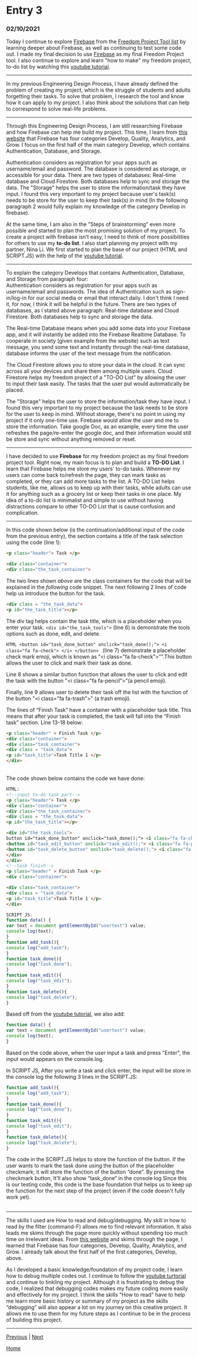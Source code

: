 # Entry 3
### 02/10/2021

Today I continue to explore [Firebase](https://firebase.google.com) from the [Freedom Project Tool list](https://docs.google.com/document/d/1oJFrErlAZvB-0V923QGOm4X3CwiceJsKot2R6Jz8Mdc/edit) by learning deeper about Firebase, as well as continuing to test some code out. I made my final decision to use [Firebase](https://firebase.google.com) as my final Freedom Project tool.  I also continue to explore and learn "how to make" my freedom project, to-do list by watching this [youtube tutorial](https://www.youtube.com/results?search_query=javascript+firebase).

_________________

In my previous Engineering Design Process, I have already defined the problem of creating my project, which is the struggle of students and adults forgetting their tasks. To solve that problem, I research the tool and know how it can apply to my project. I also think about the solutions that can help to correspond to solve real-life problems.
<br>
_________________

Through this Engineering Design Process, I am still researching Firebase and how Firebase can help me build my project. This time, I learn from [this website](https://firebasetutorials.com/what-can-firebase-do/) that Firebase has four categories Develop, Quality, Analytics, and Grow.  I focus on the first half of the main category Develop, which contains Authentication, Database, and Storage.
<br>

Authentication considers as registration for your apps such as username/email and password. The database is considered as storage, or accessible for your data. There are two types of databases: Real-time database and Cloud Firestore. Both databases help to sync and storage the data. The "Storage" helps the user to store the information/task they have input.  I found this very important to my project because user's task(s) needs to be store for the user to keep their task(s) in mind (In the following paragraph 2 would fully explain my knowledge of the category Develop in firebase).
<br>

 At the same time, I am also in the "Steps of brainstorming" even more possible and started to plan the most promising solution of my project.  To create a project with firebase isn’t easy, I need to think of more possibilities for others to use my <b>to-do list</b>.  I also start planning my project with my partner, Nina Li. We first started to plan the base of our project (HTML and SCRIPT.JS) with the help of the <a href="https://www.youtube.com/watch?v=pSVHDk4hK8Y"> youtube tutorial</a>.
<br>

_________________

To explain the category Develops that contains Authentication, Database, and Storage from paragraph four:
<br>
Authentication considers as registration for your apps such as username/email and passwords. The idea of Authentication such as sign-in/log-in for our social media or email that interact daily. I don't think I need it, for now, I think it will be helpful in the future.
There are two types of databases, as I stated above paragraph: Real-time database and Cloud Firestore. Both databases help to sync and storage the data.
<br>

The Real-time Database means when you add some data into your Firebase app, and it will instantly be added into the Firebase Realtime Database. To cooperate in society (given example from the website) such as text message, you send some text and instantly through the real-time database, database informs the user of the text message from the notification.
<br>

The Cloud Firestore allows you to store your data in the cloud. It can sync across all your devices and share them among multiple users. Cloud Firestore helps my freedom project of a "TO-DO List" by allowing the user to input their task easily. The tasks that the user put would automatically be placed.
<br>

The "Storage" helps the user to store the information/task they have input. I found this very important to my project because the task needs to be store for the user to keep in mind.  Without storage, there's no point in using my project if it only one-time use. Firebase would allow the user and me to store the information. Take google Doc, as an example, every time the user refreshes the page/re-enter the google doc, and their information would still be store and sync without anything removed or reset.
<br>
_________________

I have decided to use **Firebase** for my freedom project as my final freedom project tool. Right now, my main focus is to plan and build a **TO-DO List**.  I learn that Firebase helps me store my users' to-do tasks. Whenever my users can come back to/refresh the page, they can mark tasks as completed, or they can add more tasks to the list.
A TO-DO List helps students, like me, allows us to keep up with their tasks, while adults can use it for anything such as a grocery list or keep their tasks in one place. My idea of a to-do list is minimalist and simple to use without having distractions compare to other TO-DO List that is cause confusion and complication.
<br>

_________________

In this code shown below (is the continuation/additional input of the code from the previous entry), the <body> section contains a title of the task selection using the code (line 1):
```HTML
<p class="header"> Task </p>
```
``` HTML
<div class="container">
<div class="the_task_container">
```
The two lines shown _above_ are the class containers for the code that will be explained in the _following_ code snippet. The next following 2 lines of code help us introduce the button for the task.
```HTML
<div class = "the_task_data">
<p id="the_task_title"></p>
```

The div tag helps contain the task title, which is a placeholder when you enter your task.  ```<div id="the_task_tools">``` (line 6) is demonstrate the tools options such as done, edit, and delete.

```HTML <button id="task_done_button" onclick="task_done();"> <i class="fa fa-check"> </i> </button> ``` (line 7) demonstrate a placeholder check mark emoji, which is known as “<i class="fa fa-check”>”".This button allows the user to click and mark their task as done. 

Line 8 shows a similar button function that allows the user to click and edit the task with the button "<i class="fa fa-pencil”>"(a pencil emoji). 

Finally, line 9 allows user to delete their task off the list with the function of the button "<i class="fa fa-trash”>" (a trash emoji). 

The lines of “Finish Task” have a container with a placeholder task title.
This means that after your task is completed, the task will fall into the “Finish task” section.
Line 13-18 below:
>
```HTML
<p class="header" > Finish Task </p>
<div class="container">
<div class="task_container">
<div class = "task_data">
<p id="task_title">Task Title 1 </p>
</div>
```
<br>
The code shown below contains the code we have done:

```HTML
HTML:
<!--input to-do task part-->
<p class="header"> Task </p>
<div class="container">
<div class="the_task_container">
<div class = "the_task_data">
<p id="the_task_title"></p>

<div id="the_task_tools">
button id="task_done_button" onclick="task_done();"> <i class="fa fa-check"> </i> </button>
<button id="task_edit_button" onclick="task_edit();"> <i class="fa fa-pencil"> </i> </button>
<button id="task_delete_button" onclick="task_delete();"> <i class="fa fa-trash"> </i> </button>
</div>
</div>
<!--task finish-->
<p class="header" > Finish Task </p>
<div class="container">

<div class="task_container">
<div class = "task_data">
<p id="task_title">Task Title 1 </p>
</div>
```
```javascript
SCRIPT JS:
function data() {
var text = document getElementById("usertext") value;
console log(text);
}
function add_task(){
console log("add_task");
}
function task_done(){
console log("task_done");
}
function task_edit(){
console log("task_edit");
}
function task_delete(){
console log("task_delete");
}
``` 
Based off from the [youtube tutorial](https://www.youtube.com/results?search_query=javascript+firebase), we also add:
```javascript
function data() {
var text = document getElementById("usertext") value;
console log(text);
}
```
Based on the code above, when the user input a task and press "Enter", the input would appears on the console.log.

In SCRIPT JS, After you write a task and click enter, the input will be store in the console log  the following 3 lines in the SCRIPT.JS:

```javascript
function add_task(){
console log("add_task");
}
function task_done(){
console log("task_done");
}
function task_edit(){
console log("task_edit");
}
function task_delete(){
console log("task_delete");
}
```
The code in the SCRIPT.JS helps to store the function of the button. If the user wants to mark the task done using the button of the placeholder checkmark; it will store the function of the button “done”. By pressing the checkmark button, It'll also show “task_done” in the console log  Since this is our testing code, this code is the base foundation that helps us to keep up the function for the next step of the project (even if the code doesn't fully work yet).
<br>
</br>
_________________
The skills I used are How to read and debug/debugging. My skill in how to read by the filter (command-F) allows me to find relevant information. It also leads me skims through the page more quickly without spending too much time on irrelevant ideas. From [this website](https://firebasetutorials.com/what-can-firebase-do/) and skims through the page, I learned that Firebase has four categories, Develop, Quality, Analytics, and Grow. I already talk about the first half of the first categories, Develop, above. 

As I developed a basic knowledge/foundation of my project code, I learn how to debug multiple codes out. I continue to follow the [youtube turtorial](https://www.youtube.com/watch?v=pSVHDk4hK8Y) and continue to tinkling my project. Although it is frustrating to debug the code, I realized that debugging codes makes my future coding more easily and effectively for my project. I think the skills "How to read" have to help me learn more basic history or summary of my project as the skills “debugging” will also appear a lot on my journey on this creative project. It allows me to use them for my future steps as I continue to be in the process of building this project.

_________________


[Previous](entry02.md) | [Next](entry04.md)

[Home](../README.md)